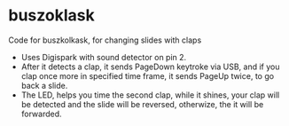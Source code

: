 # buszoklask
Code for buszkolkask, for changing slides with claps
<ul>
<li>Uses Digispark with sound detector on pin 2. </li>
<li>After it detects a clap, it sends PageDown keytroke via USB, and if you clap once more in specified time frame, it sends PageUp twice, to go back a slide.</li>
<li>The LED, helps you time the second clap, while it shines, your clap will be detected and the slide will be reversed, otherwize, the it will be forwarded.</li>
  </ul>
